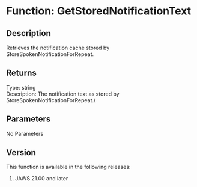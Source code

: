 # Function: GetStoredNotificationText

## Description

Retrieves the notification cache stored by
StoreSpokenNotificationForRepeat.

## Returns

Type: string\
Description: The notification text as stored by
StoreSpokenNotificationForRepeat.\

## Parameters

No Parameters

## Version

This function is available in the following releases:

1.  JAWS 21.00 and later
